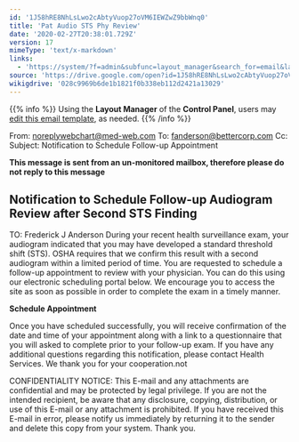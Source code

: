 ```yaml
---
id: '1J58hRE8NhLsLwo2cAbtyVuop27oVM6IEWZwZ9bbWnq0'
title: 'Pat Audio STS Phy Review'
date: '2020-02-27T20:38:01.729Z'
version: 17
mimeType: 'text/x-markdown'
links:
  - 'https://system/?f=admin&subfunc=layout_manager&search_for=email&layout_search=Go&lv_layout_manager_limit=0&opp=edit&doc_type=ESTSREV&old_module=Email&old_name=Pat+Audio+STS+Phy+Review&active=0'
source: 'https://drive.google.com/open?id=1J58hRE8NhLsLwo2cAbtyVuop27oVM6IEWZwZ9bbWnq0'
wikigdrive: '028c9969b6de1b1821f0b338eb112d2421a13029'
---
```





{{% info %}}
Using the **Layout Manager** of the **Control Panel**, users may [edit this email template](https://system/?f=admin&subfunc=layout_manager&search_for=email&layout_search=Go&lv_layout_manager_limit=0&opp=edit&doc_type=ESTSREV&old_module=Email&old_name=Pat+Audio+STS+Phy+Review&active=0), as needed.
{{% /info %}}



From: noreplywebchart@med-web.com
To: fanderson@bettercorp.com
Cc:
Subject: Notification to Schedule Follow-up Appointment

****This message is sent from an un-monitored mailbox, therefore please do not reply to this message****

## Notification to Schedule Follow-up Audiogram Review after Second STS Finding


TO: Frederick J Anderson
During your recent health surveillance exam, your audiogram indicated that you may have developed a standard threshold shift (STS). OSHA requires that we confirm this result with a second audiogram within a limited period of time. You are requested to schedule a follow-up appointment to review with your physician. You can do this using our electronic scheduling portal below. We encourage you to access the site as soon as possible in order to complete the exam in a timely manner.

**Schedule Appointment**

Once you have scheduled successfully, you will receive confirmation of the date and time of your appointment along with a link to a questionnaire that you will asked to complete prior to your follow-up exam. If you have any additional questions regarding this notification, please contact Health Services.
We thank you for your cooperation.not


CONFIDENTIALITY NOTICE: This E-mail and any attachments are confidential and may be protected by legal privilege. If you are not the intended recipient, be aware that any disclosure, copying, distribution, or use of this E-mail or any attachment is prohibited. If you have received this E-mail in error, please notify us immediately by returning it to the sender and delete this copy from your system. Thank you.
